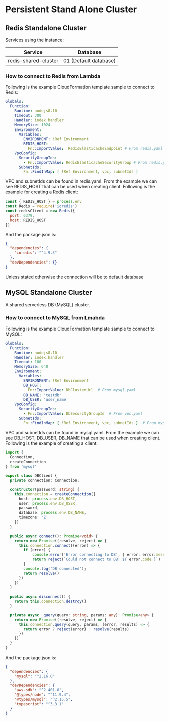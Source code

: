 # Persistent Stand Alone Cluster

## Redis Standalone Cluster 

Services using the instance:

Service       | Database
------------- | -------------
redis-shared-cluster  | 01  (Default database)

### How to connect to Redis from Lambda
Following is the example CloudFormation template sample to connect to Redis:
 
```yaml
Globals:
  Function:
    Runtime: nodejs8.10
    Timeout: 300
    Handler: index.handler
    MemorySize: 1024
    Environment:
      Variables:
        ENVIRONMENT: !Ref Environment
        REDIS_HOST:
          Fn::ImportValue:  RedisElasticacheEndpoint # From redis.yaml
    VpcConfig:
      SecurityGroupIds:
        - Fn::ImportValue: RedisElasticacheSecurityGroup # From redis.yaml
      SubnetIds:
        Fn::FindInMap: [ !Ref Environment, vpc, subnetIds ]
```
VPC and subnetIds can be found in redis.yaml. From the example we can see REDIS_HOST that can be used when creating client.
Following is the example for creating a Redis client:

```javascript
const { REDIS_HOST } = process.env
const Redis = require('ioredis')
const redisClient = new Redis({
  port: 6379,
  host: REDIS_HOST
})
```
And the package.json is:
```json
{
  "dependencies": {
    "ioredis": "^4.9.3"
  },
  "devDependencies": {}
}
```
Unless stated otherwise the connection will be to default database

## MySQL Standalone Cluster

A shared serverless DB (MySQL) cluster.

### How to connect to MySQL from Lmabda

Following is the example CloudFormation template sample to connect to MySQL:

```yaml
Globals:
  Function:
    Runtime: nodejs8.10
    Handler: index.handler
    Timeout: 180
    MemorySize: 640
    Environment:
      Variables:
        ENVIRONMENT: !Ref Environment
        DB_HOST:
          Fn::ImportValue: DbClusterUrl  # From mysql.yaml
        DB_NAME: 'testdb'
        DB_USER: 'user_name'
    VpcConfig:
      SecurityGroupIds:
        - Fn::ImportValue: DbSecurityGroupId  # From vpc.yaml
      SubnetIds:
        Fn::FindInMap: [ !Ref Environment, vpc, subnetIds ]  # From mysql.yaml
```
VPC and subnetIds can be found in mysql.yaml. From the example we can see DB_HOST, DB_USER, DB_NAME that can be used when creating client.
Following is the example of creating a client:

```typescript
import {
  Connection,
  createConnection
} from 'mysql'

export class DBClient {
  private connection: Connection;

  constructor(password: string) {
    this.connection = createConnection({
      host: process.env.DB_HOST,
      user: process.env.DB_USER,
      password,
      database: process.env.DB_NAME,
      timezone: 'Z'
    })
  }

  public async connect(): Promise<void> {
    return new Promise((resolve, reject) => {
      this.connection.connect((error) => {
        if (error) {
            console.error('Error connecting to DB', { error: error.message || JSON.stringify(error) });
            return reject(`Could not connect to DB: ${ error.code }`)
        }
        console.log('DB connected');
        return resolve()
      })
    })
  }

  public async disconnect() {
    return this.connection.destroy()
  }

  private async _query(query: string, params: any): Promise<any> {
    return new Promise((resolve, reject) => {
      this.connection.query(query, params, (error, results) => {
        return error ? reject(error) : resolve(results)
      })
    })
  }
}
```

And the package.json is:
```json
{
  "dependencies": {
    "mysql": "^2.16.0"
  },
  "devDependencies": {
    "aws-sdk": "^2.401.0",
    "@types/node": "^11.9.4",
    "@types/mysql": "^2.15.5",
    "typescript": "^3.3.1"
  }
}
```
